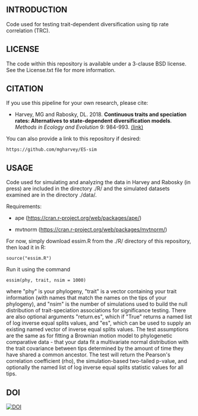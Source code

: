 INTRODUCTION
-------

Code used for testing trait-dependent diversification using tip rate correlation (TRC). 

LICENSE
-------

The code within this repository is available under a 3-clause BSD license. See the License.txt file for more information.

CITATION
--------

If you use this pipeline for your own research, please cite:

* Harvey, MG and Rabosky, DL. 2018. **Continuous traits and speciation rates: Alternatives to state-dependent diversification models**. *Methods in Ecology and Evolution* 9: 984-993. <a href="https://besjournals.onlinelibrary.wiley.com/doi/full/10.1111/2041-210X.12949" target="_blank">(link)</a>
  
You can also provide a link to this repository if desired:

    https://github.com/mgharvey/ES-sim

USAGE
--------

Code used for simulating and analyzing the data in Harvey and Rabosky (in press) are included in the directory ./R/ and the simulated datasets examined are in the directory ./data/.

Requirements:

* ape (https://cran.r-project.org/web/packages/ape/)

* mvtnorm (https://cran.r-project.org/web/packages/mvtnorm/)

For now, simply download essim.R from the ./R/ directory of this repository, then load it in R:

```
source("essim.R")
```

Run it using the command

```
essim(phy, trait, nsim = 1000)
```

where "phy" is your phylogeny, "trait" is a vector containing your trait information (with names that match the names on the tips of your phylogeny), and "nsim" is the number of simulations used to build the null distribution of trait-speciation associations for significance testing. There are also optional arguments "return.es", which if "True" returns a named list of log inverse equal splits values, and "es", which can be used to supply an existing named vector of inverse equal splits values. The test assumptions are the same as for fitting a Brownian motion model to phylogenetic comparative data - that your data fit a multivariate normal distribution with the trait covariance between tips determined by the amount of time they have shared a common ancestor. The test will return the Pearson's correlation coefficient (rho), the simulation-based two-tailed p-value, and optionally the named list of log inverse equal splits statistic values for all tips.

DOI
--------

[![DOI](https://zenodo.org/badge/106715524.svg)](https://zenodo.org/badge/latestdoi/106715524)


